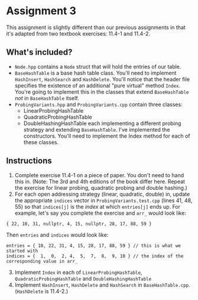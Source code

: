 # Assignment 3

This assignment is slightly different than our previous assignments in that it's adapted from
two textbook exercises: 11.4-1 and 11.4-2.

## What's included?
- `Node.hpp` contains a `Node` struct that will hold the entries of our table.
- `BaseHashTable` is a base hash table class. You'll need to implement `HashInsert`, `HashSearch` and `HashDelete`. You'll notice that the header file specifies the existence of an additional "pure virtual" method `Index`. You're going to implement this in the classes that extend `BaseHashTable` *not* in `BaseHashTable` itself.
- `ProbingVariants.hpp` and `ProbingVariants.cpp` contain three classes:
    - LinearProbingHashTable
    - QuadraticProbingHashTable
    - DoubleHashingHashTable
  each implementing a different probing strategy and extending `BaseHashTable`.
  I've implemented the constructors.
  You'll need to implement the Index method for each of these classes.

## Instructions

1. Complete exercise 11.4-1 on a piece of paper. You don't need to hand this in. (Note: The 3rd and 4th editions of the book differ here. Repeat the exercise for linear probing, quadratic probing and double hashing.)
2. For each open addressing strategy (linear, quadratic, double) in, update the 
appropriate `indices` vector in `ProbingVariants.test.cpp` (lines 41, 48, 55) so that `indices[j]` is the _index_
at which `entries[j]` ends up. For example, let's say you complete the exercise and `arr_` would look like:
```
{ 22, 10, 31, nullptr, 4, 15, nullptr, 28, 17, 88, 59 }
```
Then `entries` and `indices` would look like:
```
entries = { 10, 22, 31, 4, 15, 28, 17, 88, 59 } // this is what we started with
indices = {  1,  0,  2, 4,  5,  7,  8,  9, 10 } // the index of the corresponding value in arr_
```
3. Implement `Index` in each of `LinearProbingHashTable`, `QuadraticProbingHashTable` and `DoubleHashingHashTable`
4. Implement `HashInsert`, `HashDelete` and `HashSearch` in `BaseHashTable.cpp`. (`HashDelete` is 11.4-2.)

